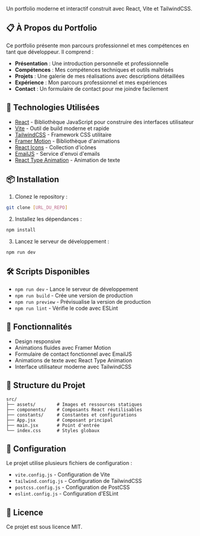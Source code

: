 Un portfolio moderne et interactif construit avec React, Vite et TailwindCSS.

## 📋 À Propos du Portfolio

Ce portfolio présente mon parcours professionnel et mes compétences en tant que développeur. Il comprend :

- **Présentation** : Une introduction personnelle et professionnelle
- **Compétences** : Mes compétences techniques et outils maîtrisés
- **Projets** : Une galerie de mes réalisations avec descriptions détaillées
- **Expérience** : Mon parcours professionnel et mes expériences
- **Contact** : Un formulaire de contact pour me joindre facilement


## 🚀 Technologies Utilisées

- [React](https://reactjs.org/) - Bibliothèque JavaScript pour construire des interfaces utilisateur
- [Vite](https://vitejs.dev/) - Outil de build moderne et rapide
- [TailwindCSS](https://tailwindcss.com/) - Framework CSS utilitaire
- [Framer Motion](https://www.framer.com/motion/) - Bibliothèque d'animations
- [React Icons](https://react-icons.github.io/react-icons/) - Collection d'icônes
- [EmailJS](https://www.emailjs.com/) - Service d'envoi d'emails
- [React Type Animation](https://github.com/wrongakram/react-type-animation) - Animation de texte

## 📦 Installation

1. Clonez le repository :
```bash
git clone [URL_DU_REPO]
```

2. Installez les dépendances :
```bash
npm install
```

3. Lancez le serveur de développement :
```bash
npm run dev
```

## 🛠️ Scripts Disponibles

- `npm run dev` - Lance le serveur de développement
- `npm run build` - Crée une version de production
- `npm run preview` - Prévisualise la version de production
- `npm run lint` - Vérifie le code avec ESLint

## 🎨 Fonctionnalités

- Design responsive
- Animations fluides avec Framer Motion
- Formulaire de contact fonctionnel avec EmailJS
- Animations de texte avec React Type Animation
- Interface utilisateur moderne avec TailwindCSS

## 📁 Structure du Projet

```
src/
├── assets/        # Images et ressources statiques
├── components/    # Composants React réutilisables
├── constants/     # Constantes et configurations
├── App.jsx        # Composant principal
├── main.jsx       # Point d'entrée
└── index.css      # Styles globaux
```

## 🔧 Configuration

Le projet utilise plusieurs fichiers de configuration :
- `vite.config.js` - Configuration de Vite
- `tailwind.config.js` - Configuration de TailwindCSS
- `postcss.config.js` - Configuration de PostCSS
- `eslint.config.js` - Configuration d'ESLint

## 📝 Licence

Ce projet est sous licence MIT.
